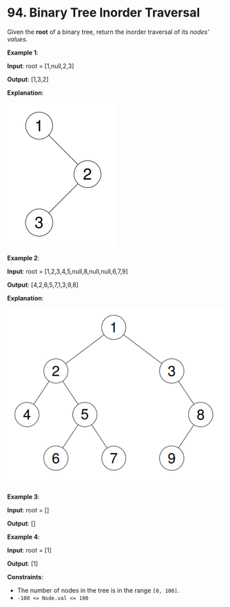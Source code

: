 
# 94. Binary Tree Inorder Traversal

Given the **root** of a binary tree, return the inorder traversal of its *nodes' values*.

**Example 1**:

**Input**: root = [1,null,2,3]

**Output**: [1,3,2]

**Explanation**:

![example1](./static/example1.png)

**Example 2**:

**Input**: root = [1,2,3,4,5,null,8,null,null,6,7,9]

**Output**: [4,2,6,5,7,1,3,9,8]

**Explanation**:

![ex2](./static/tree_2.png)

**Example 3**:

**Input**: root = []

**Output**: []

**Example 4**:

**Input**: root = [1]

**Output**: [1]

**Constraints**:

- The number of nodes in the tree is in the range `[0, 100]`.
- `-100 <= Node.val <= 100`